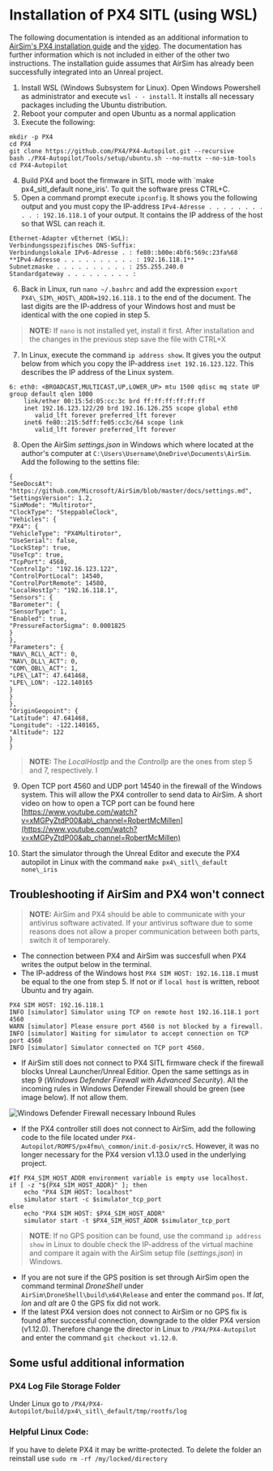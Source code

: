 # Installation of PX4 SITL (using WSL)

The following documentation is intended as an additional information to [AirSim's PX4 installation guide](https://microsoft.github.io/AirSim/px4_sitl/) and the [video](https://www.youtube.com/watch?v=DiqgsWIOoW4&t=297s&ab_channel=ChrisLovett). The documentation has further information which is not included in either of the other two instructions. The installation guide assumes that AirSim has already been successfully integrated into an Unreal project.

1. Install WSL (Windows Subsystem for Linux). Open Windows Powershell as administrator and execute `wsl - - install`. It installs all necessary packages including the Ubuntu distribution.
2. Reboot your computer and open Ubuntu as a normal application
3. Execute the following:
```
mkdir -p PX4
cd PX4
git clone https://github.com/PX4/PX4-Autopilot.git --recursive
bash ./PX4-Autopilot/Tools/setup/ubuntu.sh --no-nuttx --no-sim-tools
cd PX4-Autopilot
````

4. Build PX4 and boot the firmware in SITL mode with `make px4_sitl_default none_iris'. To quit the software press CTRL+C.
5. Open a command prompt execute `ipconfig`. It shows you the following output and you must copy the IP-address `IPv4-Adresse . . . . . . . . . . : 192.16.118.1` of your output. It contains the IP address of the host so that WSL can reach it.

```
Ethernet-Adapter vEthernet (WSL):
Verbindungsspezifisches DNS-Suffix:
Verbindungslokale IPv6-Adresse . : fe80::b00e:4bf6:569c:23fa%68
**IPv4-Adresse . . . . . . . . . . : 192.16.118.1**
Subnetzmaske . . . . . . . . . . : 255.255.240.0
Standardgateway . . . . . . . . . :
```

6. Back in Linux, run `nano ~/.bashrc` and add the expression `export PX4\_SIM\_HOST\_ADDR=192.16.118.1` to the end of the document. The last digits are the IP-address of your Windows host and must be identical with the one copied in step 5.

> **NOTE:** If `nano` is not installed yet, install it first. After installation and the changes in the previous step save the file with CTRL+X

7. In Linux, execute the command `ip address show`. It gives you the output below from which you copy the IP-address `inet 192.16.123.122`. This describes the IP address of the Linux system.

```
6: eth0: <BROADCAST,MULTICAST,UP,LOWER_UP> mtu 1500 qdisc mq state UP group default qlen 1000
    link/ether 00:15:5d:05:cc:3c brd ff:ff:ff:ff:ff:ff
    inet 192.16.123.122/20 brd 192.16.126.255 scope global eth0
       valid_lft forever preferred_lft forever
    inet6 fe80::215:5dff:fe05:cc3c/64 scope link
       valid_lft forever preferred_lft forever
```

8. Open the AirSim *settings.json* in Windows which where located at the author's computer at `C:\Users\Username\OneDrive\Documents\AirSim`. Add the following to the settins file:

```
{
"SeeDocsAt": "https://github.com/Microsoft/AirSim/blob/master/docs/settings.md",
"SettingsVersion": 1.2,
"SimMode": "Multirotor",
"ClockType": "SteppableClock",
"Vehicles": {
"PX4": {
"VehicleType": "PX4Multirotor",
"UseSerial": false,
"LockStep": true,
"UseTcp": true,
"TcpPort": 4560,
"ControlIp": "192.16.123.122",
"ControlPortLocal": 14540,
"ControlPortRemote": 14580,
"LocalHostIp": "192.16.118.1",
"Sensors": {
"Barometer": {
"SensorType": 1,
"Enabled": true,
"PressureFactorSigma": 0.0001825
}
},
"Parameters": {
"NAV\_RCL\_ACT": 0,
"NAV\_DLL\_ACT": 0,
"COM\_OBL\_ACT": 1,
"LPE\_LAT": 47.641468,
"LPE\_LON": -122.140165
}
}
},
"OriginGeopoint": {
"Latitude": 47.641468,
"Longitude": -122.140165,
"Altitude": 122
}
}
```

>**NOTE:** The *LocalHostIp* and the *ControlIp* are the ones from step 5 and 7, respectively. I

9. Open TCP port 4560 and UDP port 14540 in the firewall of the Windows system. This will allow the PX4 controller to send data to AirSim. A short video on how to open a TCP port can be found here [https://www.youtube.com/watch?v=xMGPyZtdP00&ab\_channel=RobertMcMillen](https://www.youtube.com/watch?v=xMGPyZtdP00&ab_channel=RobertMcMillen)

10. Start the simulator through the Unreal Editor and execute the PX4 autopilot in Linux with the command `make px4\_sitl\_default none\_iris`


## Troubleshooting if AirSim and PX4 won't connect
>**NOTE:** AirSim and PX4 should be able to communicate with your antivirus software activated. If your antivirus software due to some reasons does not allow a proper communication between both parts, switch it of temporarely. 

- The connection between PX4 and AirSim was succesfull when PX4 writes the output below in the terminal.
- The IP-address of the Windows host `PX4 SIM HOST: 192.16.118.1` must be equal to the one from step 5. If not or if `local host` is written, reboot Ubuntu and try again.

```
PX4 SIM HOST: 192.16.118.1
INFO [simulator] Simulator using TCP on remote host 192.16.118.1 port 4560
WARN [simulator] Please ensure port 4560 is not blocked by a firewall.
INFO [simulator] Waiting for simulator to accept connection on TCP port 4560
INFO [simulator] Simulator connected on TCP port 4560.

```


- If AirSim still does not connect to PX4 SITL firmware check if the firewall blocks Unreal Launcher/Unreal Editior. Open the same settings as in step 9 (*Windows Defender Firewall with Advanced Security*). All the incoming rules in Windows Defender Firewall should be green (see image below). If not allow them. 

![Windows Defender Firewall necessary Inbound Rules](./firewall_inbound_rules.png)


- If the PX4 controller still does not connect to AirSim, add the following code to the file located under `PX4-Autopilot/ROMFS/px4fmu\_common/init.d-posix/rcS`. However, it was no longer necessary for the PX4 version v1.13.0 used in the underlying project.

```
#If PX4_SIM_HOST_ADDR environment variable is empty use localhost.
if [ -z "${PX4_SIM_HOST_ADDR}" ]; then
    echo "PX4 SIM HOST: localhost"
    simulator start -c $simulator_tcp_port
else
    echo "PX4 SIM HOST: $PX4_SIM_HOST_ADDR"
    simulator start -t $PX4_SIM_HOST_ADDR $simulator_tcp_port
```

>**NOTE**: If no GPS position can be found, use the command `ip address show` in Linux to double check the IP-address of the virtual machine and compare it again with the AirSim setup file (*settings.json*) in Windows. 

- If you are not sure if the GPS position is set through AirSim open the command terminal *DroneShell* under `AirSim\DroneShell\build\x64\Release` and enter the command `pos`. If *lat*, *lon* and *alt* are 0 the GPS fix did not work.
- If the latest PX4 version does not connect to AirSim or no GPS fix is found after successful connection, downgrade to the older PX4 version (v1.12.0). Therefore change the director in Linux to `/PX4/PX4-Autopilot` and enter the command `git checkout v1.12.0`.


## Some usful additional information

### PX4 Log File Storage Folder

Under Linux go to `/PX4/PX4-Autopilot/build/px4\_sitl\_default/tmp/rootfs/log`

### Helpful Linux Code:

If you have to delete PX4 it may be writte-protected. To delete the folder an reinstall use `sudo rm -rf /my/locked/directory`